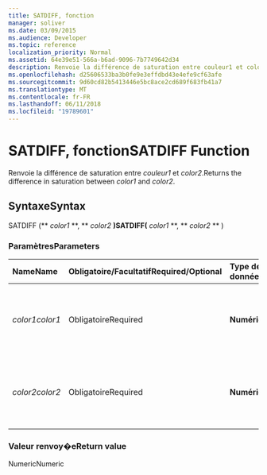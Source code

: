 ```yaml
---
title: SATDIFF, fonction
manager: soliver
ms.date: 03/09/2015
ms.audience: Developer
ms.topic: reference
localization_priority: Normal
ms.assetid: 64e39e51-566a-b6ad-9096-7b7749642d34
description: Renvoie la différence de saturation entre couleur1 et color2.
ms.openlocfilehash: d25606533ba3b0fe9e3effdbd43e4efe9cf63afe
ms.sourcegitcommit: 9d60cd82b5413446e5bc8ace2cd689f683fb41a7
ms.translationtype: MT
ms.contentlocale: fr-FR
ms.lasthandoff: 06/11/2018
ms.locfileid: "19789601"
---
```

# <a name="satdiff-function"></a><span data-ttu-id="26ffc-103">SATDIFF, fonction</span><span class="sxs-lookup"><span data-stu-id="26ffc-103">SATDIFF Function</span></span>

<span data-ttu-id="26ffc-104">Renvoie la différence de saturation entre _couleur1_ et _color2_.</span><span class="sxs-lookup"><span data-stu-id="26ffc-104">Returns the difference in saturation between  _color1_ and  _color2_.</span></span>
  
## <a name="syntax"></a><span data-ttu-id="26ffc-105">Syntaxe</span><span class="sxs-lookup"><span data-stu-id="26ffc-105">Syntax</span></span>

<span data-ttu-id="26ffc-106">SATDIFF (** *color1* **, ** *color2* **)</span><span class="sxs-lookup"><span data-stu-id="26ffc-106">SATDIFF(** *color1* **, ** *color2* ** )</span></span> 
  
### <a name="parameters"></a><span data-ttu-id="26ffc-107">Paramètres</span><span class="sxs-lookup"><span data-stu-id="26ffc-107">Parameters</span></span>

|<span data-ttu-id="26ffc-108">**Name**</span><span class="sxs-lookup"><span data-stu-id="26ffc-108">**Name**</span></span>|<span data-ttu-id="26ffc-109">**Obligatoire/Facultatif**</span><span class="sxs-lookup"><span data-stu-id="26ffc-109">**Required/Optional**</span></span>|<span data-ttu-id="26ffc-110">**Type de données**</span><span class="sxs-lookup"><span data-stu-id="26ffc-110">**Data Type**</span></span>|<span data-ttu-id="26ffc-111">**Description**</span><span class="sxs-lookup"><span data-stu-id="26ffc-111">**Description**</span></span>|
|:-----|:-----|:-----|:-----|
| <span data-ttu-id="26ffc-112">_color1_</span><span class="sxs-lookup"><span data-stu-id="26ffc-112">_color1_</span></span> <br/> |<span data-ttu-id="26ffc-113">Obligatoire</span><span class="sxs-lookup"><span data-stu-id="26ffc-113">Required</span></span>  <br/> |<span data-ttu-id="26ffc-114">**Numérique**</span><span class="sxs-lookup"><span data-stu-id="26ffc-114">**Numeric**</span></span> <br/> |<span data-ttu-id="26ffc-115">Index de couleurs Microsoft Visio ou valeur RVB de la première couleur.</span><span class="sxs-lookup"><span data-stu-id="26ffc-115">The Microsoft Visio color index or RGB value of the first color.</span></span>  <br/> |
| <span data-ttu-id="26ffc-116">_color2_</span><span class="sxs-lookup"><span data-stu-id="26ffc-116">_color2_</span></span> <br/> |<span data-ttu-id="26ffc-117">Obligatoire</span><span class="sxs-lookup"><span data-stu-id="26ffc-117">Required</span></span>  <br/> |<span data-ttu-id="26ffc-118">**Numérique**</span><span class="sxs-lookup"><span data-stu-id="26ffc-118">**Numeric**</span></span> <br/> |<span data-ttu-id="26ffc-119">Index de couleurs Microsoft Visio ou valeur RVB de la deuxième couleur.</span><span class="sxs-lookup"><span data-stu-id="26ffc-119">The Microsoft Visio color index or RGB value of the second color.</span></span>  <br/> |
   
### <a name="return-value"></a><span data-ttu-id="26ffc-120">Valeur renvoy�e</span><span class="sxs-lookup"><span data-stu-id="26ffc-120">Return value</span></span>

<span data-ttu-id="26ffc-121">Numeric</span><span class="sxs-lookup"><span data-stu-id="26ffc-121">Numeric</span></span>
  

